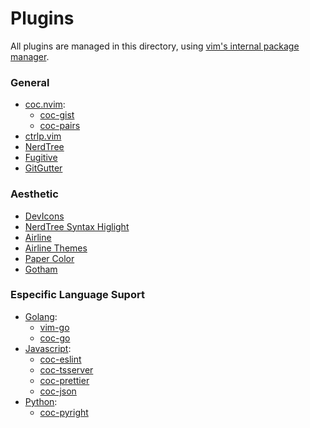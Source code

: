 # Plugins
All plugins are managed in this directory, using [vim's internal package manager](https://youtu.be/XIxsD7l4zww).

### General
- [coc.nvim](https://github.com/neoclide/coc.nvim):
	- [coc-gist](https://github.com/voldikss/coc-gist)
	- [coc-pairs](https://github.com/neoclide/coc-pairs)
- [ctrlp.vim](https://github.com/ctrlpvim/ctrlp.vim)
- [NerdTree](https://github.com/preservim/nerdtree)
- [Fugitive](https://github.com/tpope/vim-fugitive)
- [GitGutter](https://github.com/airblade/vim-gitgutter)

### Aesthetic 
- [DevIcons](https://github.com/ryanoasis/vim-devicons)
- [NerdTree Syntax Higlight](https://github.com/tiagofumo/vim-nerdtree-syntax-highlight)
- [Airline](https://github.com/vim-airline/vim-airline)
- [Airline Themes](https://github.com/vim-airline/vim-airline-themes)
- [Paper Color](https://github.com/NLKNguyen/papercolor-theme)
- [Gotham](https://github.com/whatyouhide/vim-gotham)
	
### Especific Language Suport
- [Golang](https://golang.org):
	- [vim-go](https://github.com/fatih/vim-go)
	- [coc-go](https://github.com/josa42/coc-go)
- [Javascript](https://js.org):
	- [coc-eslint](https://github.com/neoclide/coc-eslint)
	- [coc-tsserver](https://github.com/neoclide/coc-tsserver)
	- [coc-prettier](https://github.com/neoclide/coc-prettier)
	- [coc-json](https://github.com/neoclide/coc-json)
- [Python](https://github.com/neovim/pynvim):
	- [coc-pyright](https://github.com/fannheyward/coc-pyright)
